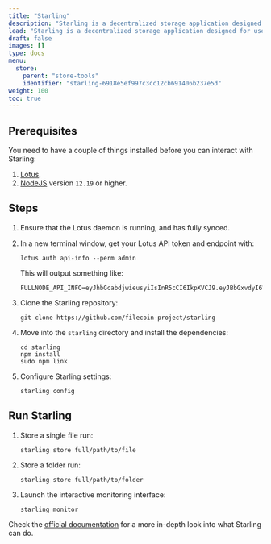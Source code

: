 ```yaml
---
title: "Starling"
description: "Starling is a decentralized storage application designed for use in archival settings, where the ability to demonstrate the authenticity of a file over the course of time is of paramount importance."
lead: "Starling is a decentralized storage application designed for use in archival settings, where the ability to demonstrate the authenticity of a file over the course of time is of paramount importance. This guide will quickly set up Starling on your computer."
draft: false
images: []
type: docs
menu:
  store:
    parent: "store-tools"
    identifier: "starling-6918e5ef997c3cc12cb691406b237e5d"
weight: 100
toc: true
---
```


## Prerequisites

You need to have a couple of things installed before you can interact with Starling:

1. [Lotus](https://lotus.filecoin.io/docs/set-up/install/).
1. [NodeJS](https://nodejs.org/en/download/) version `12.19` or higher.

## Steps

1. Ensure that the Lotus daemon is running, and has fully synced.
1. In a new terminal window, get your Lotus API token and endpoint with:

    ```shell with-output
    lotus auth api-info --perm admin
    ```

    This will output something like:

    ```plaintext
    FULLNODE_API_INFO=eyJhbGcabdjwieusyiIsInR5cCI6IkpXVCJ9.eyJBbGxvdyI6WyJyZWFkIiwid3JpdGUiLCJzaWduIiwdj3isu2938X0.tmdXnxUflc8nhghfjiwo2l1o9T1QwT0jLskdEV5cYEc:/ip4/127.0.0.1/tcp/1234/http
    ```

1. Clone the Starling repository:

    ```shell
    git clone https://github.com/filecoin-project/starling
    ```

1. Move into the `starling` directory and install the dependencies:

    ```shell
    cd starling
    npm install
    sudo npm link
    ```

1. Configure Starling settings:

    ```shell
    starling config
    ```

## Run Starling

1. Store a single file run:

    ```shell
    starling store full/path/to/file
    ```

1. Store a folder run:

    ```shell
    starling store full/path/to/folder
    ```

1. Launch the interactive monitoring interface:

    ```shell
    starling monitor
    ```

Check the [official documentation](https://starlingstorage.io/commands.html) for a more in-depth look into what Starling can do.
<!--REVIEWED!-->